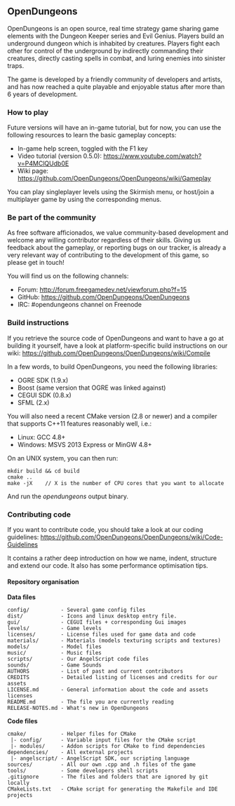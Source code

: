 ## OpenDungeons

OpenDungeons is an open source, real time strategy game sharing game elements
with the Dungeon Keeper series and Evil Genius. Players build an underground
dungeon which is inhabited by creatures. Players fight each other for control
of the underground by indirectly commanding their creatures, directly casting
spells in combat, and luring enemies into sinister traps.

The game is developed by a friendly community of developers and artists, and
has now reached a quite playable and enjoyable status after more than 6 years
of development.

### How to play

Future versions will have an in-game tutorial, but for now, you can use the
following resources to learn the basic gameplay concepts:

- In-game help screen, toggled with the F1 key
- Video tutorial (version 0.5.0): https://www.youtube.com/watch?v=P4MClQUdb0E
- Wiki page: https://github.com/OpenDungeons/OpenDungeons/wiki/Gameplay

You can play singleplayer levels using the Skirmish menu, or host/join a
multiplayer game by using the corresponding menus.

### Be part of the community

As free software afficionados, we value community-based development and
welcome any willing contributor regardless of their skills. Giving us
feedback about the gameplay, or reporting bugs on our tracker, is already
a very relevant way of contributing to the development of this game,
so please get in touch!

You will find us on the following channels:

- Forum: http://forum.freegamedev.net/viewforum.php?f=15
- GitHub: https://github.com/OpenDungeons/OpenDungeons
- IRC: #opendungeons channel on Freenode

### Build instructions

If you retrieve the source code of OpenDungeons and want to have a go at
building it yourself, have a look at platform-specific build instructions
on our wiki: https://github.com/OpenDungeons/OpenDungeons/wiki/Compile

In a few words, to build OpenDungeons, you need the following libraries:

- OGRE SDK (1.9.x)
- Boost (same version that OGRE was linked against)
- CEGUI SDK (0.8.x)
- SFML (2.x)

You will also need a recent CMake version (2.8 or newer) and a compiler
that supports C++11 features reasonably well, i.e.:

- Linux: GCC 4.8+
- Windows: MSVS 2013 Express or MinGW 4.8+

On an UNIX system, you can then run:
```
mkdir build && cd build
cmake ..
make -jX    // X is the number of CPU cores that you want to allocate  
```
And run the *opendungeons* output binary.

### Contributing code

If you want to contribute code, you should take a look at our coding
guidelines: https://github.com/OpenDungeons/OpenDungeons/wiki/Code-Guidelines

It contains a rather deep introduction on how we name, indent, structure and
extend our code. It also has some performance optimisation tips.

#### Repository organisation

**Data files**
```
config/          - Several game config files
dist/            - Icons and linux desktop entry file.
gui/             - CEGUI files + corresponding Gui images
levels/          - Game levels
licenses/        - License files used for game data and code
materials/       - Materials (models texturing scripts and textures)
models/          - Model files
music/           - Music files
scripts/         - Our AngelScript code files
sounds/          - Game Sounds
AUTHORS          - List of past and current contributors
CREDITS          - Detailed listing of licenses and credits for our assets
LICENSE.md       - General information about the code and assets licenses
README.md        - The file you are currently reading
RELEASE-NOTES.md - What's new in OpenDungeons
```

**Code files**
```
cmake/           - Helper files for CMake
 |- config/      - Variable input files for the CMake script
 |- modules/     - Addon scripts for CMake to find dependencies
dependencies/    - All external projects
 |- angelscript/ - AngelScript SDK, our scripting language
sources/         - All our own .cpp and .h files of the game
tools/           - Some developers shell scripts
.gitignore       - The files and folders that are ignored by git locally
CMakeLists.txt   - CMake script for generating the Makefile and IDE projects
```
